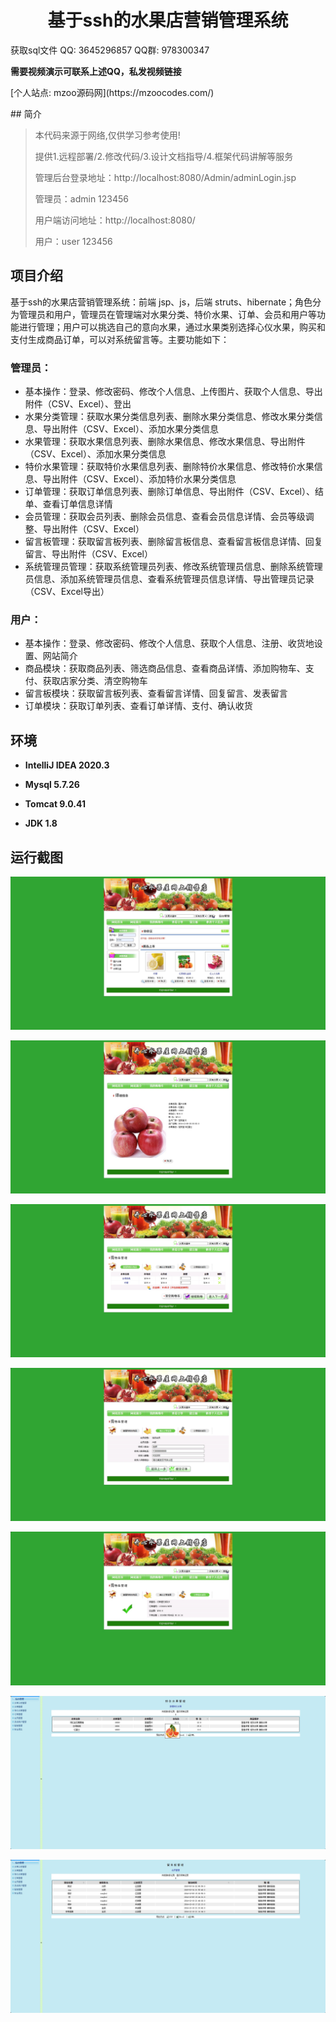 <p><h1 align="center">基于ssh的水果店营销管理系统</h1></p>

<p> 获取sql文件 QQ: 3645296857 QQ群: 978300347 </p>
<b> 需要视频演示可联系上述QQ，私发视频链接 </b>
<p> [个人站点: mzoo源码网](https://mzoocodes.com/)</p>
## 简介

> 本代码来源于网络,仅供学习参考使用!
>
> 提供1.远程部署/2.修改代码/3.设计文档指导/4.框架代码讲解等服务
>
> 管理后台登录地址：http://localhost:8080/Admin/adminLogin.jsp
>
> 管理员：admin 123456
> 
> 用户端访问地址：http://localhost:8080/
> 
> 用户：user 123456
> 

## 项目介绍
基于ssh的水果店营销管理系统：前端 jsp、js，后端 struts、hibernate；角色分为管理员和用户，管理员在管理端对水果分类、特价水果、订单、会员和用户等功能进行管理；用户可以挑选自己的意向水果，通过水果类别选择心仪水果，购买和支付生成商品订单，可以对系统留言等。主要功能如下：

### 管理员：

- 基本操作：登录、修改密码、修改个人信息、上传图片、获取个人信息、导出附件（CSV、Excel）、登出
- 水果分类管理：获取水果分类信息列表、删除水果分类信息、修改水果分类信息、导出附件（CSV、Excel）、添加水果分类信息
- 水果管理：获取水果信息列表、删除水果信息、修改水果信息、导出附件（CSV、Excel）、添加水果分类信息
- 特价水果管理：获取特价水果信息列表、删除特价水果信息、修改特价水果信息、导出附件（CSV、Excel）、添加特价水果分类信息
- 订单管理：获取订单信息列表、删除订单信息、导出附件（CSV、Excel）、结单、查看订单信息详情
- 会员管理：获取会员列表、删除会员信息、查看会员信息详情、会员等级调整、导出附件（CSV、Excel）
- 留言板管理：获取留言板列表、删除留言板信息、查看留言板信息详情、回复留言、导出附件（CSV、Excel）
- 系统管理员管理：获取系统管理员列表、修改系统管理员信息、删除系统管理员信息、添加系统管理员信息、查看系统管理员信息详情、导出管理员记录（CSV、Excel导出）

### 用户：

- 基本操作：登录、修改密码、修改个人信息、获取个人信息、注册、收货地设置、网站简介
- 商品模块：获取商品列表、筛选商品信息、查看商品详情、添加购物车、支付、获取店家分类、清空购物车
- 留言板模块：获取留言板列表、查看留言详情、回复留言、发表留言
- 订单模块：获取订单列表、查看订单详情、支付、确认收货

## 环境

- <b>IntelliJ IDEA 2020.3</b>

- <b>Mysql 5.7.26</b>

- <b>Tomcat 9.0.41</b>

- <b>JDK 1.8</b>

## 运行截图

![](screenshot/1.png)

![](screenshot/2.png)

![](screenshot/3.png)

![](screenshot/4.png)

![](screenshot/5.png)

![](screenshot/6.png)

![](screenshot/7.png)
